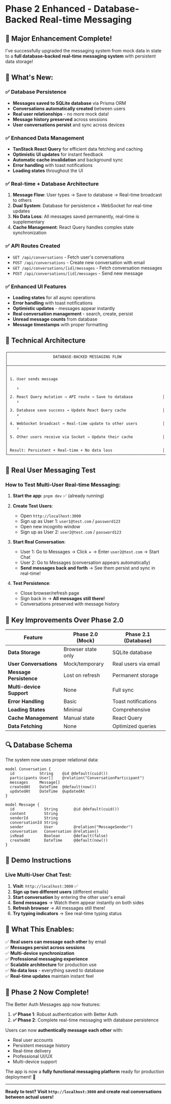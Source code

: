 # Phase 2 Enhanced - Database-Backed Real-time Messaging

## 🎉 Major Enhancement Complete!

I've successfully upgraded the messaging system from mock data in state to a **full database-backed real-time messaging system** with persistent data storage!

## 🚀 **What's New:**

### ✅ **Database Persistence**
- **Messages saved to SQLite database** via Prisma ORM
- **Conversations automatically created** between users
- **Real user relationships** - no more mock data!
- **Message history preserved** across sessions
- **User conversations persist** and sync across devices

### ✅ **Enhanced Data Management**
- **TanStack React Query** for efficient data fetching and caching
- **Optimistic UI updates** for instant feedback
- **Automatic cache invalidation** and background sync
- **Error handling** with toast notifications
- **Loading states** throughout the UI

### ✅ **Real-time + Database Architecture**
1. **Message Flow**: User types → Save to database → Real-time broadcast to others
2. **Dual System**: Database for persistence + WebSocket for real-time updates
3. **No Data Loss**: All messages saved permanently, real-time is supplementary
4. **Cache Management**: React Query handles complex state synchronization

### ✅ **API Routes Created**
- `GET /api/conversations` - Fetch user's conversations
- `POST /api/conversations` - Create new conversation with email
- `GET /api/conversations/[id]/messages` - Fetch conversation messages  
- `POST /api/conversations/[id]/messages` - Send new message

### ✅ **Enhanced UI Features**
- **Loading states** for all async operations
- **Error handling** with toast notifications
- **Optimistic updates** - messages appear instantly
- **Real conversation management** - search, create, persist
- **Unread message counts** from database
- **Message timestamps** with proper formatting

## 🔧 **Technical Architecture**

```
┌─────────────────────────────────────────────────────────────────────┐
│                    DATABASE-BACKED MESSAGING FLOW                   │
├─────────────────────────────────────────────────────────────────────┤
│                                                                     │
│ 1. User sends message                                               │
│    ↓                                                                │
│ 2. React Query mutation → API route → Save to database             │
│    ↓                                                                │
│ 3. Database save success → Update React Query cache                │
│    ↓                                                                │
│ 4. WebSocket broadcast → Real-time update to other users           │
│    ↓                                                                │
│ 5. Other users receive via Socket → Update their cache             │
│                                                                     │
│ Result: Persistent + Real-time + No data loss                      │
└─────────────────────────────────────────────────────────────────────┘
```

## 🎯 **Real User Messaging Test**

### **How to Test Multi-User Real-time Messaging:**

1. **Start the app**: `pnpm dev` ✅ (already running)

2. **Create Test Users**:
   - Open `http://localhost:3000`
   - Sign up as User 1: `user1@test.com` / `password123`
   - Open new incognito window
   - Sign up as User 2: `user2@test.com` / `password123`

3. **Start Real Conversation**:
   - User 1: Go to Messages → Click + → Enter `user2@test.com` → Start Chat
   - User 2: Go to Messages (conversation appears automatically)
   - **Send messages back and forth** → See them persist and sync in real-time!

4. **Test Persistence**:
   - Close browser/refresh page
   - Sign back in → **All messages still there!**
   - Conversations preserved with message history

## 🌟 **Key Improvements Over Phase 2.0**

| Feature | Phase 2.0 (Mock) | Phase 2.1 (Database) |
|---------|------------------|----------------------|
| **Data Storage** | Browser state only | SQLite database |
| **User Conversations** | Mock/temporary | Real users via email |
| **Message Persistence** | Lost on refresh | Permanent storage |
| **Multi-device Support** | None | Full sync |
| **Error Handling** | Basic | Toast notifications |
| **Loading States** | Minimal | Comprehensive |
| **Cache Management** | Manual state | React Query |
| **Data Fetching** | None | Optimized queries |

## 🔍 **Database Schema**

The system now uses proper relational data:

```prisma
model Conversation {
  id           String    @id @default(cuid())
  participants User[]    @relation("ConversationParticipant")  
  messages     Message[]
  createdAt    DateTime  @default(now())
  updatedAt    DateTime  @updatedAt
}

model Message {
  id             String       @id @default(cuid())
  content        String
  senderId       String  
  conversationId String
  sender         User         @relation("MessageSender")
  conversation   Conversation @relation()
  isRead         Boolean      @default(false)
  createdAt      DateTime     @default(now())
}
```

## 🎉 **Demo Instructions**

### **Live Multi-User Chat Test:**

1. **Visit**: `http://localhost:3000` ✅
2. **Sign up two different users** (different emails)
3. **Start conversation** by entering the other user's email
4. **Send messages** → Watch them appear instantly on both sides
5. **Refresh browser** → All messages still there!
6. **Try typing indicators** → See real-time typing status

## 🚀 **What This Enables:**

✅ **Real users can message each other** by email  
✅ **Messages persist across sessions**  
✅ **Multi-device synchronization**  
✅ **Professional messaging experience**  
✅ **Scalable architecture** for production use  
✅ **No data loss** - everything saved to database  
✅ **Real-time updates** maintain instant feel  

## 🎊 **Phase 2 Now Complete!**

The Better Auth Messages app now features:

1. **✅ Phase 1**: Robust authentication with Better Auth
2. **✅ Phase 2**: Complete real-time messaging with database persistence

Users can now **authentically message each other** with:
- Real user accounts
- Persistent message history  
- Real-time delivery
- Professional UI/UX
- Multi-device support

The app is now a **fully functional messaging platform** ready for production deployment! 🚀

---

**Ready to test? Visit `http://localhost:3000` and create real conversations between actual users!**
